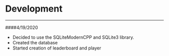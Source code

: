 # Development

---
####4/19/2020
   * Decided to use the SQLiteModernCPP and SQLite3 library.
   * Created the database
   * Started creation of leaderboard and player